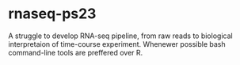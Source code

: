# rnaseq-ps23
A struggle to develop RNA-seq pipeline, from raw reads to biological interpretaion of time-course experiment.
Whenewer possible bash command-line tools are preffered over R.
